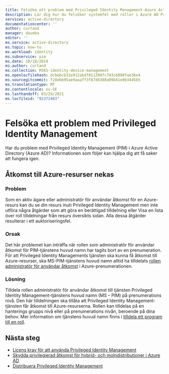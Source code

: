 ```yaml
---
title: Felsöka ett problem med Privileged Identity Management-Azure Active Directory | Microsoft Docs
description: Lär dig hur du felsöker systemfel med roller i Azure AD Privileged Identity Management (PIM).
services: active-directory
documentationcenter: ''
author: curtand
manager: daveba
editor: ''
ms.service: active-directory
ms.topic: how-to
ms.workload: identity
ms.subservice: pim
ms.date: 10/18/2019
ms.author: curtand
ms.collection: M365-identity-device-management
ms.openlocfilehash: dcbebcb32e912abdf0112007c743c6890fae36e4
ms.sourcegitcommit: f28ebb95ae9aaaff3f87d8388a09b41e0b3445b5
ms.translationtype: MT
ms.contentlocale: sv-SE
ms.lasthandoff: 03/29/2021
ms.locfileid: "92372403"
---
```

# <a name="troubleshoot-a-problem-with-privileged-identity-management"></a>Felsöka ett problem med Privileged Identity Management

Har du problem med Privileged Identity Management (PIM) i Azure Active Directory (Azure AD)? Informationen som följer kan hjälpa dig att få saker att fungera igen.

## <a name="access-to-azure-resources-denied"></a>Åtkomst till Azure-resurser nekas

### <a name="problem"></a>Problem

Som en aktiv ägare eller administratör för användar åtkomst för en Azure-resurs kan du se din resurs inuti Privileged Identity Management men inte utföra några åtgärder som att göra en berättigad tilldelning eller Visa en lista över roll tilldelningar från resurs översikts sidan. Alla dessa åtgärder resulterar i ett auktoriseringsfel.

### <a name="cause"></a>Orsak

Det här problemet kan inträffa när rollen som administratör för användar åtkomst för PIM-tjänstens huvud namn har tagits bort av en prenumeration. För att Privileged Identity Managements tjänsten ska kunna få åtkomst till Azure-resurser, ska MS-PIM-tjänstens huvud namn alltid ha tilldelats [rollen administratör för användar åtkomst](../../role-based-access-control/built-in-roles.md#user-access-administrator) i Azure-prenumerationen.

### <a name="resolution"></a>Lösning

Tilldela rollen administratör för användar åtkomst till tjänsten Privileged Identity Management-tjänstens huvud namn (MS – PIM) på prenumerations nivå. Den här tilldelningen ska tillåta att Privileged Identity Management-tjänsten får åtkomst till Azure-resurserna. Rollen kan tilldelas på en hanterings grupps nivå eller på prenumerations nivån, beroende på dina behov. Mer information om tjänstens huvud namn finns i [tilldela ett program till en roll](../develop/howto-create-service-principal-portal.md#assign-a-role-to-the-application).

## <a name="next-steps"></a>Nästa steg

- [Licens krav för att använda Privileged Identity Management](subscription-requirements.md)
- [Skydda privilegierad åtkomst för hybrid- och molndistributioner i Azure AD](../roles/security-planning.md?toc=%2fazure%2factive-directory%2fprivileged-identity-management%2ftoc.json)
- [Distribuera Privileged Identity Management](pim-deployment-plan.md)